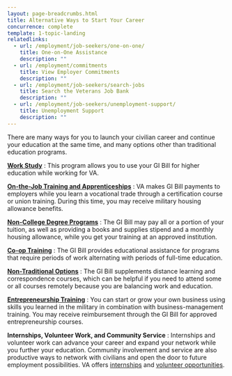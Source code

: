 ```yaml
---
layout: page-breadcrumbs.html
title: Alternative Ways to Start Your Career
concurrence: complete
template: 1-topic-landing
relatedlinks:
  - url: /employment/job-seekers/one-on-one/
    title: One-on-One Assistance
    description: ""      
  - url: /employment/commitments
    title: View Employer Commitments
    description: ""        
  - url: /employment/job-seekers/search-jobs
    title: Search the Veterans Job Bank
    description: ""
  - url: /employment/job-seekers/unemployment-support/
    title: Unemployment Support
    description: ""
---
```


<div class="va-introtext">

There are many ways for you to launch your civilian career and continue your education at the same time, and many options other than traditional education programs.

</div>

[**Work Study**](/education/work-learn/workstudy/)
: This program allows you to use your GI Bill for higher education while working for VA.

[**On-the-Job Training and Apprenticeships**](/education/work-learn/job-and-apprenticeship/)
: VA makes GI Bill payments to employers while you learn a vocational trade through a certification course or union training. During this time, you may receive military housing allowance benefits.

[**Non-College Degree Programs**](/education/work-learn/non-college-degree-program/)
: The GI Bill may pay all or a portion of your tuition, as well as providing a books and supplies stipend and a monthly housing allowance, while you get your training at an approved institution.

[**Co-op Training**](/education/work-learn/co-op-training/)
: The GI Bill provides educational assistance for programs that require periods of work alternating with periods of full-time education.

[**Non-Traditional Options**](/education/work-learn/non-traditional/)
: The GI Bill supplements distance learning and correspondence courses, which can be helpful if you need to attend some or all courses remotely because you are balancing work and education.

[**Entrepreneurship Training**](/education/advanced-training-and-certifications/entrepreneurship-training/)
: You can start or grow your own business using skills you learned in the military in combination with business-management training. You may receive reimbursement through the GI Bill for approved entrepreneurship courses.

**Internships, Volunteer Work, and Community Service**
: Internships and volunteer work can advance your career and expand your network while you further your education. Community involvement and service are also productive ways to network with civilians and open the door to future employment possibilities. VA offers [internships](http://mycareeratva.va.gov/library/55) and [volunteer opportunities](http://www.volunteer.va.gov/).
